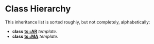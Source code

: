 
# Class Hierarchy

This inheritance list is sorted roughly, but not completely, alphabetically:


* **class** [**ts::AR**](classts_1_1AR.md) _template._ 
* **class** [**ts::MA**](classts_1_1MA.md) _template._ 

